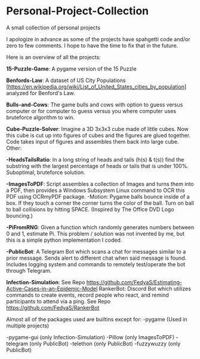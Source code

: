 # Personal-Project-Collection
A small collection of personal projects

I apologize in advance as some of the projects have spahgetti code and/or zero to few comments. I hope to have the time to fix that in the future.

Here is an overview of all the projects:

**15-Puzzle-Game**: A pygame version of the 15 Puzzle

**Benfords-Law**: A dataset of US City Populations [https://en.wikipedia.org/wiki/List_of_United_States_cities_by_population] analyzed for Benford's Law.

**Bulls-and-Cows**: The game bulls and cows with option to guess versus computer or for computer to guess versus you where computer uses bruteforce algorithm to win.

**Cube-Puzzle-Solver**: Imagine a 3D 3x3x3 cube made of little cubes. Now this cube is cut up into figures of cubes and the figures are glued together. Code takes input of figures and assembles them back into large cube.
Other:

**-HeadsTailsRatio**: In a long string of heads and tails (h(s) & t(s)) find the substring with the largest percentage of heads or tails that is under 100%. Suboptimal, bruteforce solution.

**-ImagesToPDF**: Script assembles a collection of Images and turns them into a PDF, then provides a Windows Subsystem Linux command to OCR this PDF using OCRmyPDF package.
-Motion: Pygame balls bounce inside of a box. If they touch a corner the corner turns the color of the ball. Turn on ball to ball collisions by hitting SPACE. (Inspired by The Office DVD Logo bouncing.)

**-PiFromRNG**: Given a function which randomly generates numbers between 0 and 1, estimate Pi. This problem / solution was not invented by me, but this is a simple python implementation I coded.

**-PublicBot**: A Telegram Bot which scans a chat for messages similar to a prior message. Sends alert to different chat when said message is found. Includes logging system and commands to remotely test/operate the bot through Telegram.

**Infection-Simulation**: See Repo https://github.com/FedyaS/Estimating-Active-Cases-in-an-Epidemic-Model
RankerBot: Discord Bot which utilizes commands to create events, record people who react, and remind participants to attend via a ping. See Repo https://github.com/FedyaS/RankerBot


Almost all of the packages used are builtins except for:
-pygame (Used in multiple projects)

-pygame-gui (only Infection-Simulation)
-Pillow (only ImagesToPDF)
-telegram (only PublicBot)
-telethon (only PublicBot)
-fuzzywuzzy (only PublicBot)
